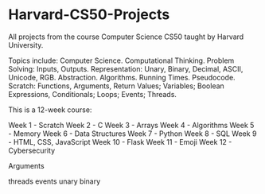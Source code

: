 # Harvard-CS50-Projects
All projects from the course Computer Science CS50 taught by Harvard University. 

Topics include: Computer Science. Computational Thinking. Problem Solving: Inputs, Outputs. Representation: Unary, Binary, Decimal, ASCII, Unicode, RGB. Abstraction. Algorithms. Running Times. Pseudocode. Scratch: Functions, Arguments, Return Values; Variables; Boolean Expressions, Conditionals; Loops; Events; Threads.

This is a 12-week course:

Week 1 - Scratch
Week 2 - C
Week 3 - Arrays
Week 4 - Algorithms
Week 5 - Memory
Week 6 - Data Structures
Week 7 - Python
Week 8 - SQL
Week 9 - HTML, CSS, JavaScript
Week 10 - Flask
Week 11 - Emoji
Week 12 - Cybersecurity


Arguments

threads
events
unary
binary
